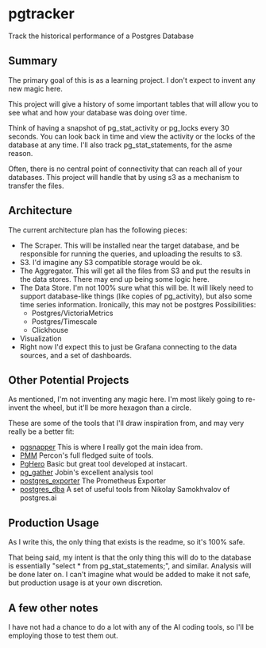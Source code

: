 # pgtracker
Track the historical performance of a Postgres Database

## Summary
The primary goal of this is as a learning project.  I don't expect to invent any new magic here.

This project will give a history of some important tables that will allow you to see what and how your database was doing over time.

Think of having a snapshot of pg_stat_activity or pg_locks every 30 seconds. You can look back in time and view the activity or the locks of the database at any time.  I'll also track pg_stat_statements, for the asme reason.

Often, there is no central point of connectivity that can reach all of your databases. This project will handle that by using s3 as a mechanism to transfer the files. 


## Architecture

The current architecture plan has the following pieces:
* The Scraper.  This will be installed near the target database, and be responsible for running the queries, and uploading the results to s3.
* S3. I'd imagine any S3 compatible storage would be ok.
* The Aggregator.  This will get all the files from S3 and put the results in the data stores.  There may end up being some logic here.
* The Data Store.  I'm not 100% sure what this will be.  It will likely need to support database-like things (like copies of pg_activity), but also some time series information.  Ironically, this may not be postgres Possibilities:
  * Postgres/VictoriaMetrics
  * Postgres/Timescale
  * Clickhouse
* Visualization
 * Right now I'd expect this to just be Grafana connecting to the data sources, and a set of dashboards.  


## Other Potential Projects

As mentioned, I'm not inventing any magic here.  I'm most likely going to re-invent the wheel, but it'll be more hexagon than a circle.

These are some of the tools that I'll draw inspiration from, and may very really be a better fit:

* [pgsnapper](https://aws.amazon.com/blogs/database/monitor-amazon-rds-for-postgresql-and-amazon-aurora-postgresql-performance-using-pgsnapper/) This is where I really got the main idea from. 
* [PMM](https://www.percona.com/software/pmm/quickstart)  Percon's full fledged suite of tools.
* [PgHero](https://github.com/ankane/pghero) Basic but great tool developed at instacart. 
* [pg_gather](https://github.com/jobinau/pg_gather) Jobin's excellent analysis tool
* [postgres_exporter](https://github.com/prometheus-community/postgres_exporter) The Prometheus Exporter
* [postgres_dba](https://github.com/NikolayS/postgres_dba) A set of useful tools from Nikolay Samokhvalov of postgres.ai



## Production Usage
As I write this, the only thing that exists is the readme, so it's 100% safe.

That being said, my intent is that the only thing this will do to the database is essentially "select * from pg_stat_statements;", and similar.  Analysis will be done later on.  I can't imagine what would be added to make it not safe, but production usage is at your own discretion.

## A few other notes

I have not had a chance to do a lot with any of the AI coding tools, so I'll be employing those to test them out.  